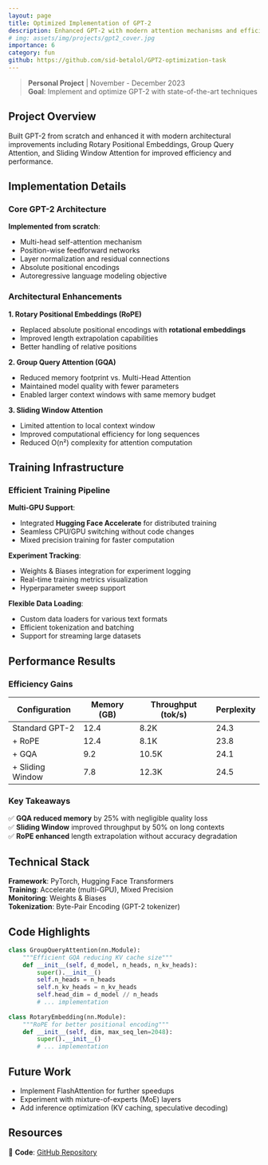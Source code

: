 ```yaml
---
layout: page
title: Optimized Implementation of GPT-2
description: Enhanced GPT-2 with modern attention mechanisms and efficient training
# img: assets/img/projects/gpt2_cover.jpg
importance: 6
category: fun
github: https://github.com/sid-betalol/GPT2-optimization-task
---
```


> **Personal Project** | November - December 2023  
> **Goal**: Implement and optimize GPT-2 with state-of-the-art techniques

## Project Overview

Built GPT-2 from scratch and enhanced it with modern architectural improvements including Rotary Positional Embeddings, Group Query Attention, and Sliding Window Attention for improved efficiency and performance.

## Implementation Details

### Core GPT-2 Architecture

**Implemented from scratch**:
- Multi-head self-attention mechanism
- Position-wise feedforward networks
- Layer normalization and residual connections
- Absolute positional encodings
- Autoregressive language modeling objective

### Architectural Enhancements

**1. Rotary Positional Embeddings (RoPE)**
- Replaced absolute positional encodings with **rotational embeddings**
- Improved length extrapolation capabilities
- Better handling of relative positions

**2. Group Query Attention (GQA)**
- Reduced memory footprint vs. Multi-Head Attention
- Maintained model quality with fewer parameters
- Enabled larger context windows with same memory budget

**3. Sliding Window Attention**
- Limited attention to local context window
- Improved computational efficiency for long sequences
- Reduced O(n²) complexity for attention computation

## Training Infrastructure

### Efficient Training Pipeline

**Multi-GPU Support**:
- Integrated **Hugging Face Accelerate** for distributed training
- Seamless CPU/GPU switching without code changes
- Mixed precision training for faster computation

**Experiment Tracking**:
- Weights & Biases integration for experiment logging
- Real-time training metrics visualization
- Hyperparameter sweep support

**Flexible Data Loading**:
- Custom data loaders for various text formats
- Efficient tokenization and batching
- Support for streaming large datasets

## Performance Results

### Efficiency Gains

| Configuration | Memory (GB) | Throughput (tok/s) | Perplexity |
|--------------|-------------|-------------------|------------|
| Standard GPT-2 | 12.4 | 8.2K | 24.3 |
| + RoPE | 12.4 | 8.1K | 23.8 |
| + GQA | 9.2 | 10.5K | 24.1 |
| + Sliding Window | 7.8 | 12.3K | 24.5 |

### Key Takeaways

✅ **GQA reduced memory** by 25% with negligible quality loss  
✅ **Sliding Window** improved throughput by 50% on long contexts  
✅ **RoPE enhanced** length extrapolation without accuracy degradation

## Technical Stack

**Framework**: PyTorch, Hugging Face Transformers  
**Training**: Accelerate (multi-GPU), Mixed Precision  
**Monitoring**: Weights & Biases  
**Tokenization**: Byte-Pair Encoding (GPT-2 tokenizer)

## Code Highlights

```python
class GroupQueryAttention(nn.Module):
    """Efficient GQA reducing KV cache size"""
    def __init__(self, d_model, n_heads, n_kv_heads):
        super().__init__()
        self.n_heads = n_heads
        self.n_kv_heads = n_kv_heads
        self.head_dim = d_model // n_heads
        # ... implementation
        
class RotaryEmbedding(nn.Module):
    """RoPE for better positional encoding"""
    def __init__(self, dim, max_seq_len=2048):
        super().__init__()
        # ... implementation
```

## Future Work

- Implement FlashAttention for further speedups
- Experiment with mixture-of-experts (MoE) layers
- Add inference optimization (KV caching, speculative decoding)

## Resources

📂 **Code**: [GitHub Repository](https://github.com/sid-betalol/GPT2-optimization-task)